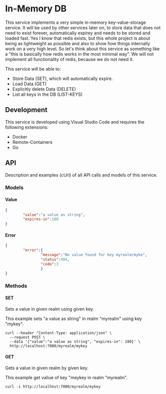 # In-Memory DB
This service implements a very simple in-memory key-value-storage service. It will be used by other services later on, to store data that does not need to exist forever, automatically expirey and needs to be stored and loaded fast.
Yes I know that redis exists, but this whole project is about being as lightweight as possible and also to show how things internally work on a very high level. So let's think about this service as something like a "this is basically how redis works in the most minimal way". We will not implement all functionality of redis, because we do not need it.

This service will be able to:
* Store Data (SET), which will automatically expire.
* Load Data (GET)
* Explicitly delete Data (DELETE)
* List all keys in the DB (LIST-KEYS)

## Development
This service is developed using Visual Studio Code and requires the following extensions:
* Docker
* Remote-Containers
* Go

## API
Description and examples (cUrl) of all API calls and models of this service.

### Models
#### Value
```json
{
        "value":"a value as string",
        "expires-in":180
}
```

#### Error
```json
{
        "error":{
                "message":"No value found for key myrealm/myke",
                "status":404,
                "code":3
                }
}
```

### Methods
#### SET
Sets a value in given realm using given key.

This example sets "a value as string" in realm "myrealm" using key "mykey".
```
curl --header "Content-Type: application/json" \
  --request POST \
  --data '{"value":"a value as string", "expires-in": 180}' \
  http://localhost:7000/myrealm/mykey
```

#### GET
Gets a value in given realm by given key.

This example get valiue of key "meykey in realm "myrealm".
```
curl -i http://localhost:7000/myrealm/mykey
```